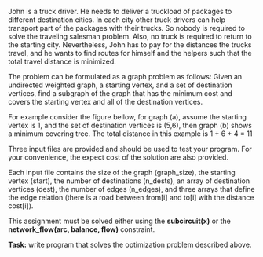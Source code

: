 John is a truck driver. He needs to deliver a truckload of packages to different destination cities. In each city other truck drivers can help transport part of the packages with their trucks. So nobody is required to solve the traveling salesman problem. Also, no truck is required to return to the starting city. Nevertheless, John has to pay for the distances the trucks travel, and he wants to find routes for himself and the helpers such that the total travel distance is minimized.

The problem can be formulated as a graph problem as follows: Given an undirected weighted graph, a starting vertex, and a set of destination vertices, find a subgraph of the graph that has the minimum cost and covers the starting vertex and all of the destination vertices.

For example consider the figure bellow, for graph (a), assume the starting vertex is 1, and the set of destination vertices is (5,6), then graph (b) shows a minimum covering tree. The total distance in this example is 1 + 6 + 4 = 11

Three input files are provided and should be used to test your program. For your convenience, the expect cost of the solution are also provided.

Each input file contains the size of the graph (graph_size), the starting vertex (start), the number of destinations (n_dests), an array of destination vertices (dest), the number of edges (n_edges), and three arrays that define the edge relation (there is a road between from[i] and to[i] with the distance cost[i]).

This assignment must be solved either using the **subcircuit(x)** or the **network_flow(arc, balance, flow)** constraint.

**Task:** write program that solves the optimization problem described above.
